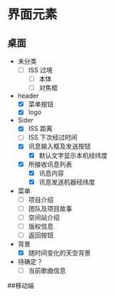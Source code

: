 # 界面元素

## 桌面

- 未分类
  - [ ] ISS 过境
    - [ ] 本体
    - [ ] 对焦框

- header
  - [x] 菜单按钮
  - [x] logo

- Sider
  - [x] ISS 距离
  - [ ] ISS 下次经过时间
  - [x] 讯息输入框及发送按钮
    - [x] 默认文字显示本机经纬度
  - [x] 所接收讯息列表
    - [x] 讯息内容
    - [x] 讯息发送机器经纬度

- 菜单
  - [ ] 项目介绍
  - [ ] 团队及项目故事
  - [ ] 空间站介绍
  - [ ] 版权信息
  - [ ] 返回按钮

- 背景
  - [x] 随时间变化的天空背景
- 待确定？
  - [ ] 当前歌曲信息

##移动端